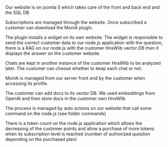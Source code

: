 Our website is on joomla 5 which takes care of the front and back end and the SQL DB

Subscriptions are managed through the website. Once subscribed a customer can download the MoniA plugin.

The plugin installs a widget on its own website. The widget is responsible to send the correct customer data to our node.js application with the question, there is a RAG on our node.js with the customer HnsWlib vector DB then it displays the answer on the customer website.

Chats are kept in another instance of the customer HnsWlib to be analyzed later. The customer can choose whether to keep each chat or not.

MoniA is managed from our server front end by the customer when accessing its profile.

The customer can add docs to its vector DB. We used embeddings from OpenAI and then store docs in the customer own HnsWlib

The process is managed by auto actions on our website that call some command on the node.js (see folder commands)

There is a token count on the node.js application which allows the decreasing of the customer points and allow a purchase of more tokens when its subscription level is reached (number of authorized question depending on the purchased plan)
